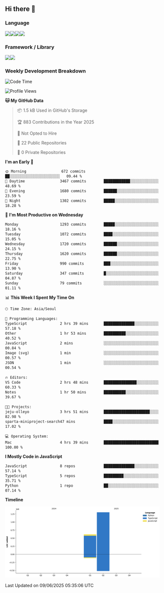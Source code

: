 ## Hi there 👋

### Language
<img src="https://img.shields.io/badge/JavaScript-F7DF1E?style=flat&logo=javascript&logoColor=white" /><img src="https://img.shields.io/badge/TypeScript-3178C6?style=flat&logo=typescript&logoColor=white" /><img src="https://img.shields.io/badge/HTML5-E34F26?style=flat&logo=html5&logoColor=white" /><img src="https://img.shields.io/badge/CSS3-1572B6?style=flat&logo=css3&logoColor=white" />

### Framework / Library
<img src="https://img.shields.io/badge/React-61DAFB?style=flat&logo=react&logoColor=white" /><img src="https://img.shields.io/badge/Next.js-000000?style=flat&logo=nextdotjs&logoColor=white" />

### Weekly Development Breakdown
<!--START_SECTION:waka-->
![Code Time](http://img.shields.io/badge/Code%20Time-335%20hrs%2021%20mins-blue)

![Profile Views](http://img.shields.io/badge/Profile%20Views-7-blue)

**🐱 My GitHub Data** 

> 📦 1.5 kB Used in GitHub's Storage 
 > 
> 🏆 883 Contributions in the Year 2025
 > 
> 🚫 Not Opted to Hire
 > 
> 📜 22 Public Repositories 
 > 
> 🔑 0 Private Repositories 
 > 
**I'm an Early 🐤** 

```text
🌞 Morning                672 commits         ██░░░░░░░░░░░░░░░░░░░░░░░   09.44 % 
🌆 Daytime                3467 commits        ████████████░░░░░░░░░░░░░   48.69 % 
🌃 Evening                1680 commits        ██████░░░░░░░░░░░░░░░░░░░   23.59 % 
🌙 Night                  1302 commits        █████░░░░░░░░░░░░░░░░░░░░   18.28 % 
```
📅 **I'm Most Productive on Wednesday** 

```text
Monday                   1293 commits        █████░░░░░░░░░░░░░░░░░░░░   18.16 % 
Tuesday                  1072 commits        ████░░░░░░░░░░░░░░░░░░░░░   15.05 % 
Wednesday                1720 commits        ██████░░░░░░░░░░░░░░░░░░░   24.15 % 
Thursday                 1620 commits        ██████░░░░░░░░░░░░░░░░░░░   22.75 % 
Friday                   990 commits         ███░░░░░░░░░░░░░░░░░░░░░░   13.90 % 
Saturday                 347 commits         █░░░░░░░░░░░░░░░░░░░░░░░░   04.87 % 
Sunday                   79 commits          ░░░░░░░░░░░░░░░░░░░░░░░░░   01.11 % 
```


📊 **This Week I Spent My Time On** 

```text
🕑︎ Time Zone: Asia/Seoul

💬 Programming Languages: 
TypeScript               2 hrs 39 mins       ██████████████░░░░░░░░░░░   57.18 % 
Other                    1 hr 53 mins        ██████████░░░░░░░░░░░░░░░   40.52 % 
JavaScript               2 mins              ░░░░░░░░░░░░░░░░░░░░░░░░░   00.84 % 
Image (svg)              1 min               ░░░░░░░░░░░░░░░░░░░░░░░░░   00.57 % 
JSON                     1 min               ░░░░░░░░░░░░░░░░░░░░░░░░░   00.54 % 

🔥 Editors: 
VS Code                  2 hrs 48 mins       ███████████████░░░░░░░░░░   60.33 % 
Notes                    1 hr 50 mins        ██████████░░░░░░░░░░░░░░░   39.67 % 

🐱‍💻 Projects: 
jeju-olleyo              3 hrs 51 mins       █████████████████████░░░░   82.98 % 
sparta-miniproject-search47 mins             ████░░░░░░░░░░░░░░░░░░░░░   17.02 % 

💻 Operating System: 
Mac                      4 hrs 39 mins       █████████████████████████   100.00 % 
```

**I Mostly Code in JavaScript** 

```text
JavaScript               8 repos             ██████████████░░░░░░░░░░░   57.14 % 
TypeScript               5 repos             █████████░░░░░░░░░░░░░░░░   35.71 % 
Python                   1 repo              ██░░░░░░░░░░░░░░░░░░░░░░░   07.14 % 
```



**Timeline**

![Lines of Code chart](https://raw.githubusercontent.com/PureunKang/PureunKang/main/assets/bar_graph.png)


 Last Updated on 09/06/2025 05:35:06 UTC
<!--END_SECTION:waka-->



